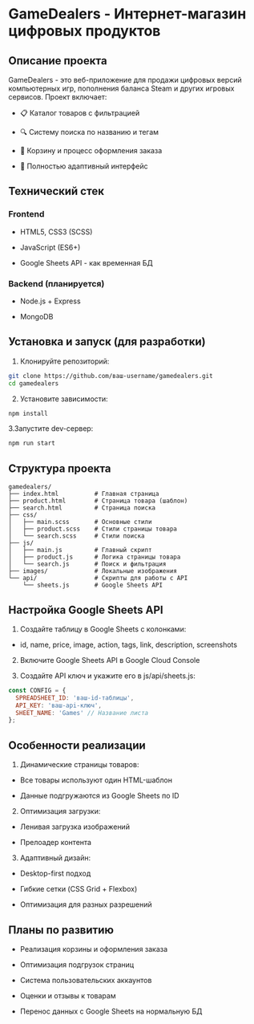 # GameDealers - Интернет-магазин цифровых продуктов
## Описание проекта

GameDealers - это веб-приложение для продажи цифровых версий компьютерных игр, пополнения баланса Steam и других игровых сервисов. Проект включает:

- 📋 Каталог товаров с фильтрацией

- 🔍 Систему поиска по названию и тегам

- 🛒 Корзину и процесс оформления заказа

- 📱 Полностью адаптивный интерфейс

## Технический стек
### Frontend

- HTML5, CSS3 (SCSS)

- JavaScript (ES6+)

- Google Sheets API - как временная БД

### Backend (планируется)

- Node.js + Express

- MongoDB

## Установка и запуск (для разработки)

1. Клонируйте репозиторий:

```bash
git clone https://github.com/ваш-username/gamedealers.git
cd gamedealers
```

2. Установите зависимости:

```bash
npm install
```
3.Запустите dev-сервер:

```bash
npm run start
```

## Структура проекта
```
gamedealers/
├── index.html          # Главная страница
├── product.html        # Страница товара (шаблон)
├── search.html         # Страница поиска
├── css/
│   ├── main.scss       # Основные стили
│   ├── product.scss    # Стили страницы товара
│   └── search.scss     # Стили поиска
├── js/
│   ├── main.js         # Главный скрипт
│   ├── product.js      # Логика страницы товара
│   └── search.js       # Поиск и фильтрация
├── images/             # Локальные изображения
└── api/                # Скрипты для работы с API
    └── sheets.js       # Google Sheets API
```

## Настройка Google Sheets API

1. Создайте таблицу в Google Sheets с колонками:

- id, name, price, image, action, tags, link, description, screenshots

2. Включите Google Sheets API в Google Cloud Console

2. Создайте API ключ и укажите его в js/api/sheets.js:

```javascript
const CONFIG = {
  SPREADSHEET_ID: 'ваш-id-таблицы',
  API_KEY: 'ваш-api-ключ',
  SHEET_NAME: 'Games' // Название листа
};
```

## Особенности реализации

1. Динамические страницы товаров:

- Все товары используют один HTML-шаблон

- Данные подгружаются из Google Sheets по ID

2. Оптимизация загрузки:

- Ленивая загрузка изображений

- Прелоадер контента

3. Адаптивный дизайн:

- Desktop-first подход

- Гибкие сетки (CSS Grid + Flexbox)

- Оптимизация для разных разрешений

## Планы по развитию

- Реализация корзины и оформления заказа

- Оптимизация подгрузок страниц

- Система пользовательских аккаунтов

- Оценки и отзывы к товарам

- Перенос данных с Google Sheets на нормальную БД
